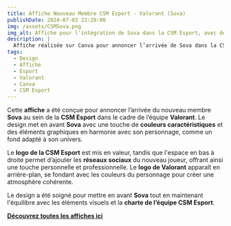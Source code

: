```yaml
---  
title: Affiche Nouveau Membre CSM Esport - Valorant (Sova)  
publishDate: 2024-07-03 22:20:00  
img: /assets/CSMSova.png  
img_alt: Affiche pour l'intégration de Sova dans la CSM Esport, avec des éléments graphiques personnalisés mettant en avant le personnage dans une ambiance Valorant.  
description: |  
  Affiche réalisée sur Canva pour annoncer l’arrivée de Sova dans la CSM Esport, avec un design dynamique et en lien avec l'univers Valorant.  
tags:  
  - Design  
  - Affiche  
  - Esport  
  - Valorant  
  - Canva  
  - CSM Esport  
---  
```


Cette **affiche** a été conçue pour annoncer l’arrivée du nouveau membre **Sova** au sein de la **CSM Esport** dans le cadre de l’équipe **Valorant**. Le design met en avant **Sova** avec une touche de **couleurs caractéristiques** et des éléments graphiques en harmonie avec son personnage, comme un fond adapté à son univers.  

Le **logo de la CSM Esport** est mis en valeur, tandis que l'espace en bas à droite permet d’ajouter les **réseaux sociaux** du nouveau joueur, offrant ainsi une touche personnelle et professionnelle. Le **logo de Valorant** apparaît en arrière-plan, se fondant avec les couleurs du personnage pour créer une atmosphère cohérente.  

Le design a été soigné pour mettre en avant **Sova** tout en maintenant l'équilibre avec les éléments visuels et la **charte de l’équipe CSM Esport**.  

**[Découvrez toutes les affiches ici](/src/content/work/CSMRoster.pdf)**  
